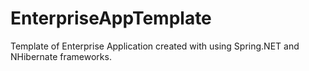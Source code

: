 # EnterpriseAppTemplate
Template of Enterprise Application 
created with using Spring.NET and NHibernate frameworks.
